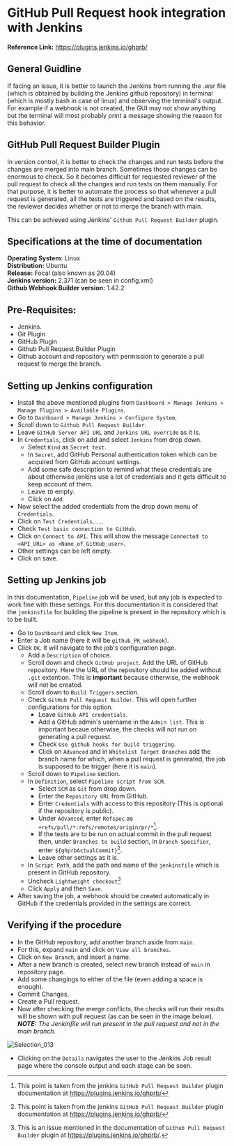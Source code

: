 # GitHub Pull Request hook integration with Jenkins
  
**Reference Link:** https://plugins.jenkins.io/ghprb/   

## General Guidline
If facing an issue, it is better to launch the Jenkins from running the .war file (which is obtained by building the Jenkins github repository) in terminal (which is mostly bash in case of linux) and observing the terminal's output. For example if a webhook is not created, the GUI may not show anything but the terminal will most probably print a message showing the reason for this behavior.  
  
## GitHub Pull Request Builder Plugin
In version control, it is better to check the changes and run tests before the changes are merged into main branch. Sometimes those changes can be enormous to check. So it becomes difficult for requested reviewer of the pull request to check all the changes and run tests on them manually. For that purpose, it is better to automate the process so that whenever a pull request is generated, all the tests are triggered and based on the results, the reviewer decides whether or not to merge the branch with main.

This can be achieved using Jenkins' `Github Pull Request Builder` plugin. 

## Specifications at the time of documentation
**Operating System:** Linux  
**Distribution:** Ubuntu  
**Release:** Focal (also known as 20.04)  
**Jenkins version:** 2.371 (can be seen in config.xml)   
**Github Webhook Builder version:** 1.42.2  

## Pre-Requisites:
- Jenkins.
- Git Plugin
- GitHub Plugin
- Github Pull Request Builder Plugin
- Github account and repository with permission to generate a pull request to merge the branch.

## Setting up Jenkins configuration
- Install the above mentioned plugins from `Dashboard > Manage Jenkins > Manage Plugins > Available Plugins`.
- Go to `Dashboard > Manage Jenkins > Configure System`.
- Scroll down to `Github Pull Request Builder`.
- Leave `GitHub Server API URL` and `Jenkins URL override`  as it is.
- In `Credentials`, click on add and select `Jenkins` from drop down.
    - Select `Kind` as `Secret text`.
    - In `Secret`, add GitHub Personal authentication token which can be acquired from GitHub account settings.
    - Add some safe description to remind what these credentials are about otherwise jenkins use a lot of credentials and it gets difficult to keep account of them.
    - Leave `ID` empty.
    - Click on `Add`.
- Now select the added credentials from the drop down menu of `Credentials`.
- Click on `Test Credentials...`.
- Check `Test basic connection to GitHub`.
- Click on `Connect to API`. This will show the message `Connected to <API_URL> as <Name_of_GitHub_user>`.
- Other settings can be left empty.
- Click on save.

## Setting up Jenkins job
In this documentation, `Pipeline` job will be used, but any job is expected to work fine with these settings. For this documentation it is considered that the `jenkinsfile` for building the pipeline is present in the repository which is to be built.
  
- Go to `Dashboard` and click `New Item`.
- Enter a Job name (here it will be `github_PR_webhook`).  
- Click `OK`. It will navigate to the job's configuration page.
    - Add a `Description` of choice.
    - Scroll down and check `GitHub project`. Add the URL of GitHub repository. Here the URL of the repository should be added without `.git` extention. This is **important** because otherwise, the webhook will not be created.
    - Scroll down to `Build Triggers` section.
    - Check `GitHub Pull Request Builder`. This will open further configurations for this option.
        - Leave `GitHub API credentials`.
        - Add a GitHub admin's username in the `Admin list`. This is important becaue otherwise, the checks will not run on generating a pull request.
        - Check `Use github hooks for build triggering`.
        - Click on `Advanced` and in `Whitelist Target Branches` add the branch name for which, when a pull request is generated, the job is supposed to be trigger (here it is `main`).
    - Scroll down to `Pipeline` section.
    - In `Definition`, select `Pipeline script from SCM`.
        - Select `SCM` as `Git` from drop down.
        - Enter the `Repository URL` from GitHub.
        - Enter `Credentials` with access to this repository (This is optional if the repository is public).
        - Under `Advanced`, enter `Refspec` as `+refs/pull/*:refs/remotes/origin/pr/*`[^note].
        - If the tests are to be run on actual commit in the pull request then, under `Branches to build` section, in `Branch Specifier`, enter `${ghprbActualCommit}`[^note].
        - Leave other settings as it is.
    - In `Script Path`, add the path and name of the `jenkinsfile` which is present in GitHub repository.
    - Uncheck `Lightweight checkout`[^note1]
    - Click `Apply` and then `Save`.
- After saving the job, a webhook should be created automatically in GitHub if the credentials provided in the settings are correct.

## Verifying if the procedure
- In the GitHub repository, add another branch aside from `main`.
- For this, expand `main` and click on `View all branches`.
- Click on `New Branch`, and insert a name.
- After a new branch is created, select new branch instead of `main` in repository page.
- Add some changings to either of the file (even adding a space is enough).
- Commit Changes.
- Create a Pull request.
- Now after checking the merge conflicts, the checks will run their results will be shown with pull request (as can be seen in the image below).  
_**NOTE:** The Jenkinfile will run present in the pull request and not in the main branch._
  
![Selection_013](https://user-images.githubusercontent.com/99069972/194247574-fe22a016-bb09-4f2f-ab7a-bb745f92e951.png)
  
- Clicking on the `Details` navigates the user to the Jenkins Job result page where the console output and each stage can be seen.

[^note]:
    This point is taken from the jenkins `GitHub Pull Request Builder` plugin documentation at  https://plugins.jenkins.io/ghprb/  
[^note1]: 
    This is an issue mentioned in the documentation of `Github Pull Request Builder` plugin at https://plugins.jenkins.io/ghprb/.
